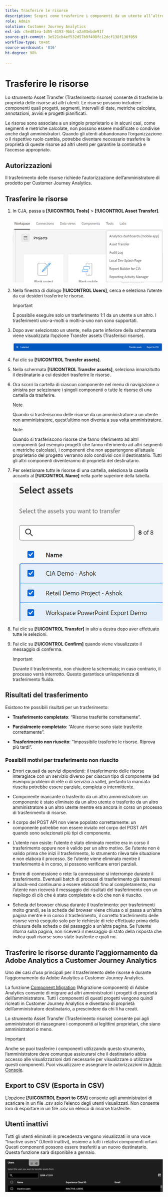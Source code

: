 ```yaml
---
title: Trasferire le risorse
description: Scopri come trasferire i componenti da un utente all’altro
role: Admin
solution: Customer Journey Analytics
exl-id: c5ed81ea-1d55-4193-9bb1-a2a93ebde91f
source-git-commit: 3e521cb4ef532d57b9f408fc12dcf138f130f059
workflow-type: tm+mt
source-wordcount: '816'
ht-degree: 98%

---
```


# Trasferire le risorse

Lo strumento Asset Transfer (Trasferimento risorse) consente di trasferire la proprietà delle risorse ad altri utenti. Le risorse possono includere componenti quali progetti, segmenti, intervalli di date, metriche calcolate, annotazioni, avvisi e progetti pianificati.

Le risorse sono associate a un singolo proprietario e in alcuni casi, come segmenti e metriche calcolate, non possono essere modificate o condivise anche dagli amministratori. Quando gli utenti abbandonano l’organizzazione o il rispettivo ruolo cambia, potrebbe diventare necessario trasferire la proprietà di queste risorse ad altri utenti per garantire la continuità e l’accesso appropriato.

## Autorizzazioni

Il trasferimento delle risorse richiede l’autorizzazione dell’amministratore di prodotto per Customer Journey Analytics.

## Trasferire le risorse

1. In CJA, passa a **[!UICONTROL Tools]** > **[!UICONTROL Asset Transfer]**.

   ![Voce di menu Trasferimento risorse](/help/tools/asset-transfer/assets/asset-transfer.png)

1. Nella finestra di dialogo **[!UICONTROL Users]**, cerca e seleziona l’utente da cui desideri trasferire le risorse.

   >[!IMPORTANT]
   >
   >È possibile eseguire solo un trasferimento 1:1 da un utente a un altro. I trasferimenti uno-a-molti o molti-a-uno non sono supportati.


1. Dopo aver selezionato un utente, nella parte inferiore della schermata viene visualizzata l’opzione Transfer assets (Trasferisci risorse).

   ![Opzione di menu Trasferisci risorse](/help/tools/asset-transfer/assets/after-selection.png)

1. Fai clic su **[!UICONTROL Transfer assets]**.

1. Nella schermata **[!UICONTROL Transfer assets]**, seleziona innanzitutto il destinatario a cui desideri trasferire le risorse.

1. Ora scorri la cartella di ciascun componente nel menu di navigazione a sinistra per selezionare i singoli componenti o tutte le risorse di una cartella da trasferire.

   >[!NOTE]
   >
   >Quando si trasferiscono delle risorse da un amministratore a un utente non amministratore, quest’ultimo non diventa a sua volta amministratore.


   >[!NOTE]
   >
   >    Quando si trasferiscono risorse che fanno riferimento ad altri componenti (ad esempio progetti che fanno riferimento ad altri segmenti e metriche calcolate), i componenti che non appartengono all’attuale proprietario del progetto verranno solo condivisi con il destinatario. Tutti gli altri componenti diventeranno di proprietà del destinatario.

1. Per selezionare _tutte_ le risorse di una cartella, seleziona la casella accanto al **[!UICONTROL Name]** nella parte superiore della tabella.

   ![selezionare le risorse da trasferire](/help/tools/asset-transfer/assets/select-assets.png)

1. Fai clic su **[!UICONTROL Transfer]** in alto a destra dopo aver effettuato tutte le selezioni.

1. Fai clic su **[!UICONTROL Confirm]** quando viene visualizzato il messaggio di conferma.

   >[!IMPORTANT]
   >
   >Durante il trasferimento, non chiudere la schermata; in caso contrario, il processo verrà interrotto. Questo garantisce un’esperienza di trasferimento fluida.

## Risultati del trasferimento

Esistono tre possibili risultati per un trasferimento:

- **Trasferimento completato**: “Risorse trasferite correttamente”.

- **Parzialmente completato**: “Alcune risorse sono state trasferite correttamente”.

- **Trasferimento non riuscito**: “Impossibile trasferire le risorse. Riprova più tardi”.

### Possibili motivi per trasferimento non riuscito

- Errori causati da servizi dipendenti: il trasferimento delle risorse interagisce con un servizio diverso per ciascun tipo di componente (ad esempio problemi di rete o di servizio a valle), pertanto la mancata riuscita potrebbe essere parziale, completa o intermittente.

- Componente mancante o trasferito da un altro amministratore: un componente è stato eliminato da un altro utente o trasferito da un altro amministratore a un altro utente mentre era ancora in corso un processo di trasferimento di risorse.

- Il corpo del POST API non viene popolato correttamente: un componente potrebbe non essere inviato nel corpo del POST API quando sono selezionati più tipi di componente.

- L’utente non esiste: l’utente è stato eliminato mentre era in corso il trasferimento oppure non è valido per un altro motivo. Se l’utente non è valido prima che inizi il trasferimento, lo strumento rileva tale situazione e non elabora il processo. Se l’utente viene eliminato mentre il trasferimento è in corso, si possono verificare errori parziali.

- Errore di connessione o rete: la connessione si interrompe durante il trasferimento. Eventuali batch di processi di trasferimento già trasmessi al back-end continuano a essere elaborati fino al completamento, ma l’utente non riceverà il messaggio dei risultati del trasferimento con un riepilogo di ciò che è stato completato e ciò che non è riuscito.

- Scheda del browser chiusa durante il trasferimento: per trasferimenti molto grandi, se la scheda del browser viene chiusa o si passa a un’altra pagina mentre è in corso il trasferimento, il corretto trasferimento delle risorse verrà eseguito solo per le richieste di rete effettuate prima della chiusura della scheda o del passaggio a un’altra pagina. Se l’utente ritorna sulla pagina, non riceverà il messaggio di stato della risposta che indica quali risorse sono state trasferite e quali no.

## Trasferire le risorse durante l’aggiornamento da Adobe Analytics a Customer Journey Analytics

Uno dei casi d’uso principali per il trasferimento delle risorse è durante l’aggiornamento da Adobe Analytics a Customer Journey Analytics.

La funzione [Component Migration](https://experienceleague.adobe.com/it/docs/analytics/admin/admin-tools/component-migration/component-migration) (Migrazione componenti) di Adobe Analytics consente di migrare ad altri amministratori i progetti di proprietà dell’amministratore. Tutti i componenti di questi progetti vengono quindi ricreati in Customer Journey Analytics e diventano di proprietà dell’amministratore destinatario, a prescindere da chi li ha creati.

Lo strumento Asset Transfer (Trasferimento risorse) consente poi agli amministratori di riassegnare i componenti ai legittimi proprietari, che siano amministratori o meno.

>[!IMPORTANT]
>
>Anche se puoi trasferire i componenti utilizzando questo strumento, l’amministratore deve comunque assicurarsi che il destinatario abbia accesso alle visualizzazioni dati necessarie per visualizzare o utilizzare questi componenti. Puoi visualizzare e assegnare le autorizzazioni in [Admin Console](https://helpx.adobe.com/it/enterprise/using/admin-console.html).

## Export to CSV (Esporta in CSV)

L’opzione **[!UICONTROL Export to CSV]** consente agli amministratori di scaricare in un file .csv solo l’elenco degli utenti visualizzati. Non consente loro di esportare in un file .csv un elenco di risorse trasferite.

## Utenti inattivi

Tutti gli utenti eliminati in precedenza vengono visualizzati in una voce “Inactive users” (Utenti inattivi), insieme a tutti i relativi componenti orfani. Questi componenti possono essere trasferiti a un nuovo destinatario. Questa funzione sarà disponibile a gennaio.

![Utenti inattivi visualizzati nell&#39;interfaccia utente per il trasferimento delle risorse](assets/inactive-users.png)

